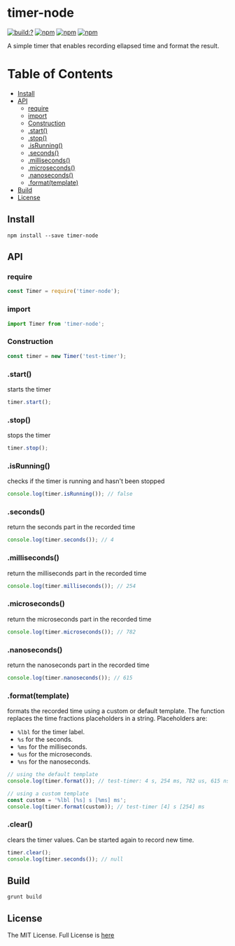 # timer-node

[![build:?](https://travis-ci.org/node-work/timer-node.svg?branch=master)](https://travis-ci.org/node-work/timer-node) [![npm](https://img.shields.io/npm/v/timer-node.svg)](https://www.npmjs.com/package/timer-node) [![npm](https://img.shields.io/npm/dm/timer-node.svg)](https://www.npmjs.com/package/timer-node) [![npm](https://img.shields.io/badge/node-%3E=%206.0-blue.svg)](https://www.npmjs.com/package/timer-node)

A simple timer that enables recording ellapsed time and format the result.

# Table of Contents
* [Install](#install)
* [API](#api)
  * [require](#require)
  * [import](#import)
  * [Construction](#construction)
  * [.start()](#start)
  * [.stop()](#stop)
  * [.isRunning()](#isrunning)
  * [.seconds()](#seconds)
  * [.milliseconds()](#milliseconds)
  * [.microseconds()](#microseconds)
  * [.nanoseconds()](#nanoseconds)
  * [.format(template)](#format)
 * [Build](#build)
 * [License](#license)

## Install

```
npm install --save timer-node
```

## API

### require

```js
const Timer = require('timer-node');
```

### import

```js
import Timer from 'timer-node';
```

### Construction
```js
const timer = new Timer('test-timer');
```

### .start()
starts the timer

```js
timer.start();
```

### .stop()
stops the timer

```js
timer.stop();
```


### .isRunning()
checks if the timer is running and hasn't been stopped

```js
console.log(timer.isRunning()); // false
```

### .seconds()
return the seconds part in the recorded time

```js
console.log(timer.seconds()); // 4
```

### .milliseconds()
return the milliseconds part in the recorded time

```js
console.log(timer.milliseconds()); // 254
```

### .microseconds()
return the microseconds part in the recorded time

```js
console.log(timer.microseconds()); // 782
```

### .nanoseconds()
return the nanoseconds part in the recorded time

```js
console.log(timer.nanoseconds()); // 615
```

### .format(template)
formats the recorded time using a custom or default template. The function replaces the time fractions placeholders in a string. Placeholders are:

* `%lbl` for the timer label.
* `%s` for the seconds.
* `%ms` for the milliseconds.
* `%us` for the microseconds.
* `%ns` for the nanoseconds.

```js
// using the default template
console.log(timer.format()); // test-timer: 4 s, 254 ms, 782 us, 615 ns

// using a custom template
const custom = '%lbl [%s] s [%ms] ms';
console.log(timer.format(custom)); // test-timer [4] s [254] ms
```

### .clear()
clears the timer values. Can be started again to record new time.

```js
timer.clear();
console.log(timer.seconds()); // null
```

## Build
```
grunt build
```

## License
The MIT License. Full License is [here](https://github.com/node-work/timer-node/blob/master/LICENSE)
